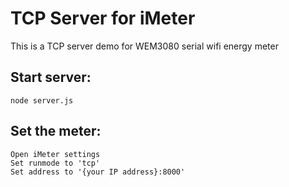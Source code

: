 # TCP Server for iMeter
This is a TCP server demo for WEM3080 serial wifi energy meter


## Start server:

    node server.js

## Set the meter:
    
    Open iMeter settings
    Set runmode to 'tcp'
    Set address to '{your IP address}:8000'